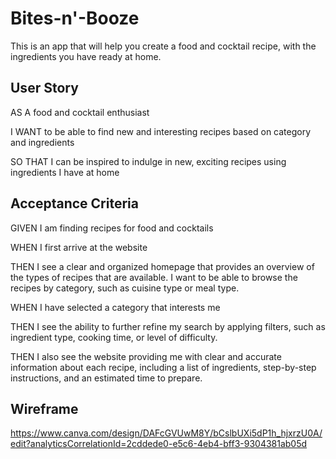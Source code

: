 # Bites-n'-Booze
This is an app that will help you create a food and cocktail recipe, with the ingredients you have ready at home.

## User Story

AS A food and cocktail enthusiast

I WANT to be able to find new and interesting recipes based on category and ingredients

SO THAT I can be inspired to indulge in new, exciting recipes using ingredients I have at home

## Acceptance Criteria

GIVEN I am finding recipes for food and cocktails

WHEN I first arrive at the website

THEN I see a clear and organized homepage that provides an overview of the types of recipes that are available. I want to be able to browse the recipes by category, such as cuisine type or meal type.

WHEN I have selected a category that interests me

THEN I see the ability to further refine my search by applying filters, such as ingredient type, cooking time, or level of difficulty.

THEN I also see the website providing me with clear and accurate information about each recipe, including a list of ingredients, step-by-step instructions, and an estimated time to prepare.


## Wireframe
https://www.canva.com/design/DAFcGVUwM8Y/bCslbUXi5dP1h_hjxrzU0A/edit?analyticsCorrelationId=2cddede0-e5c6-4eb4-bff3-9304381ab05d
